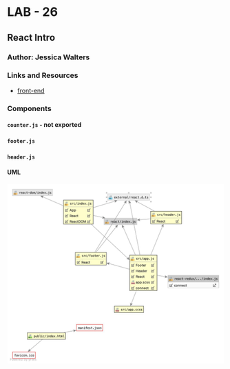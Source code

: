 # LAB - 26

## React Intro

### Author: Jessica Walters

### Links and Resources

* [front-end](https://f2hg6.csb.app/)

### Components
#### `counter.js` - not exported
#### `footer.js`
#### `header.js`

#### UML
![UML](UML.jpg)
